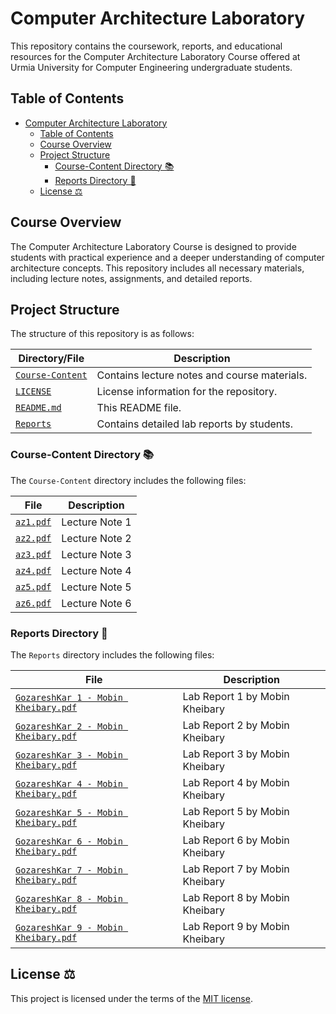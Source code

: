 # Computer Architecture Laboratory

This repository contains the coursework, reports, and educational resources for the Computer Architecture Laboratory Course offered at Urmia University for Computer Engineering undergraduate students.

## Table of Contents
- [Computer Architecture Laboratory](#computer-architecture-laboratory)
  - [Table of Contents](#table-of-contents)
  - [Course Overview](#course-overview)
  - [Project Structure](#project-structure)
    - [Course-Content Directory 📚](#course-content-directory-)
    - [Reports Directory 📑](#reports-directory-)
  - [License ⚖️](#license-️)

## Course Overview
The Computer Architecture Laboratory Course is designed to provide students with practical experience and a deeper understanding of computer architecture concepts. This repository includes all necessary materials, including lecture notes, assignments, and detailed reports.

## Project Structure
The structure of this repository is as follows:

| Directory/File       | Description                                           |
|----------------------|-------------------------------------------------------|
| [`Course-Content`](#course-content-directory)     | Contains lecture notes and course materials.          |
| [`LICENSE`](LICENSE)            | License information for the repository.               |
| [`README.md`](README.md)          | This README file.                                     |
| [`Reports`](#reports-directory)            | Contains detailed lab reports by students.            |

### Course-Content Directory 📚
The `Course-Content` directory includes the following files:

| File        | Description                                      |
|-------------|--------------------------------------------------|
| [`az1.pdf`](Course-Content/az1.pdf)   | Lecture Note 1                                   |
| [`az2.pdf`](Course-Content/az2.pdf)   | Lecture Note 2                                   |
| [`az3.pdf`](Course-Content/az3.pdf)   | Lecture Note 3                                   |
| [`az4.pdf`](Course-Content/az4.pdf)   | Lecture Note 4                                   |
| [`az5.pdf`](Course-Content/az5.pdf)   | Lecture Note 5                                   |
| [`az6.pdf`](Course-Content/az6.pdf)   | Lecture Note 6                                   |

### Reports Directory 📑
The `Reports` directory includes the following files:

| File                              | Description                                      |
|-----------------------------------|--------------------------------------------------|
| [`GozareshKar 1 - Mobin Kheibary.pdf`](Reports/GozareshKar%201%20-%20Mobin%20Kheibary.pdf) | Lab Report 1 by Mobin Kheibary                   |
| [`GozareshKar 2 - Mobin Kheibary.pdf`](Reports/GozareshKar%202%20-%20Mobin%20Kheibary.pdf) | Lab Report 2 by Mobin Kheibary                   |
| [`GozareshKar 3 - Mobin Kheibary.pdf`](Reports/GozareshKar%203%20-%20Mobin%20Kheibary.pdf) | Lab Report 3 by Mobin Kheibary                   |
| [`GozareshKar 4 - Mobin Kheibary.pdf`](Reports/GozareshKar%204%20-%20Mobin%20Kheibary.pdf) | Lab Report 4 by Mobin Kheibary                   |
| [`GozareshKar 5 - Mobin Kheibary.pdf`](Reports/GozareshKar%205%20-%20Mobin%20Kheibary.pdf) | Lab Report 5 by Mobin Kheibary                   |
| [`GozareshKar 6 - Mobin Kheibary.pdf`](Reports/GozareshKar%206%20-%20Mobin%20Kheibary.pdf) | Lab Report 6 by Mobin Kheibary                   |
| [`GozareshKar 7 - Mobin Kheibary.pdf`](Reports/GozareshKar%207%20-%20Mobin%20Kheibary.pdf) | Lab Report 7 by Mobin Kheibary                   |
| [`GozareshKar 8 - Mobin Kheibary.pdf`](Reports/GozareshKar%208%20-%20Mobin%20Kheibary.pdf) | Lab Report 8 by Mobin Kheibary                   |
| [`GozareshKar 9 - Mobin Kheibary.pdf`](Reports/GozareshKar%209%20-%20Mobin%20Kheibary.pdf) | Lab Report 9 by Mobin Kheibary                   |

## License ⚖️
This project is licensed under the terms of the [MIT license](LICENSE).
